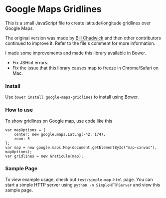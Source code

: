 Google Maps Gridlines
=====================

This is a small JavaScript file to create latitude/longitude gridlines over Google Maps. 

The original version was made by [Bill Chadwick](http://www.bdcc.co.uk/Gmaps/BdccGmapBits.htm) and then other contributors continued to improve it. Refer to the file's comment for more information. 

I made some improvements and made this library available in Bower. 

* Fix JSHint errors.
* Fix the issue that this library causes map to freeze in Chrome/Safari on Mac.

### Install

Use `bower install google-maps-gridlines` to install using Bower.


### How to use

To show gridlines on Google map, use code like this

```
var mapOptions = {
	center: new google.maps.LatLng(-42, 174),
	zoom: 5
};
var map = new google.maps.Map(document.getElementById("map-canvas"), mapOptions);
var gridlines = new Graticule(map);
```

### Sample Page

To view example usage, check out `test/simple-map.html` page. You can start a simple HTTP server using `python -m SimpleHTTPServer` and view this sample page.